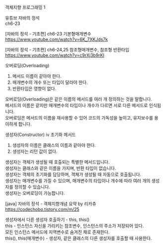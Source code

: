 객체지향 프로그래밍 1  

유튜브 자바의 정석  
ch6-23   

[자바의 정석 - 기초편] ch6-23 기본형매개변수  
https://www.youtube.com/watch?v=6K_7XKJds7k

[자바의 정석 - 기초편] ch6-24,25 참조형매개변수, 참조형 반환타입  
https://www.youtube.com/watch?v=c9rXj3b9rKI

오버로딩(Overloading)  
1. 메서드 이름이 같아야 한다.  
2. 매개변수의 개수 또는 타입이 달라야 한다.  
3. 반환타입은 영향이 없다.  

오버로딩(Overloading)은 같은 이름의 메서드를 여러 개 정의하는 것을 말합니다.  
메서드의 이름은 같지만 매개변수의 타입이나 개수가 다르면 서로 다른 메서드로 인식됩니다.  
오버로딩은 메서드의 이름을 재사용할 수 있어 코드의 가독성을 높이고, 유지보수를 용이하게 합니다.  


생성자(Constructor)
iv 초기화 메서드
1. 생성자의 이름은 클래스의 이름과 같아야 한다.
2. 생성자는 리턴 값이 없다.

생성자는 객체가 생성될 때 호출되는 특별한 메서드입니다.  
생성자는 클래스와 같은 이름을 가지며, 반환 타입이 없습니다.  
생성자는 객체의 초기화를 담당하며, 객체가 생성될 때 자동으로 호출됩니다.  
생성자는 매개변수를 가질 수 있으며, 매개변수의 타입이나 개수에 따라 여러 개의 생성자를 정의할 수 있습니다.  
생성자는 오버로딩이 가능합니다.

[java] 자바의 정석 - 객체지향개념 요약 by 리카츄  
https://codechobo.tistory.com/m/25

생성자에서 다른 생성자 호출하기 - this, this()  
this - 인스턴스 자신을 가리키는 참조변수, 인스턴스의 주소가 저장되어 있다.   
       모든 인스턴스 메서드에 지역변수로 숨겨진 채로 존재한다.  
this(), this(매개변수) - 생성자, 같은 클래스의 다른 생성자를 호출할 때 사용한다.  















